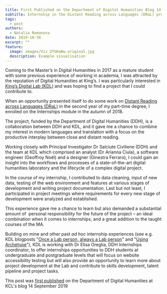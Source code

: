 ```yaml
---
title: First Published on the Department of Digital Humanities Blog 14 September 2019
subtitle: Internship in the Distant Reading across Languages (DRaL) project
tags:
  - post
authors:
  - Natalia Romanova
date: 2019-10-30
excerpt: ""
feature:
  image: images/Viz_UTGKaWw.original.jpg
  description: Example visualisation
---
```


Coming to the Master’s in Digital Humanities in 2017 as a mature student with some previous experience of working in academia, I was attracted by the reputation of Digital Humanities at King’s. I was particularly interested in [King’s Digital Lab (KDL)](https://www.kdl.kcl.ac.uk/) and was hoping to find a project that I could contribute to.

When an opportunity presented itself to do some work on [Distant Reading across Languages (DRaL)](https://www.kdl.kcl.ac.uk/our-work/distant-reading/) in the second year of my part-time degree, I enrolled on the Internships module in the autumn of 2018.

The project, funded by the Department of Digital Humanities (DDH), is a collaboration between DDH and KDL, and it gave me a chance to combine my interest in modern languages and translation with a focus on the productive interplay between close and distant reading.

Working closely with Principal Investigator Dr Salciute Civiliene (DDH) and the team at KDL which comprised an analyst (Dr Arianna Ciula), a software engineer (Geoffroy Noël) and a designer (Ginestra Ferraro), I could gain an insight into the workflows and processes of a state-of-the-art digital humanities laboratory and the lifecycle of a complex digital project.

In the course of my internship, I contributed to data cleaning, input of new data, testing of the web environment and features at various stages of development and writing project documentation. Last but not least, I participated in project meetings where requirements for every new stage of development were analyzed and established.

This experience gave me a chance to learn but also demanded a substantial amount of  personal responsibility for the future of the project – an ideal combination when it comes to internships, and a great addition to the taught courses of the MA.

Building on mine and other past _ad hoc_ internship experiences (see e.g. KDL blogposts "[Once a Lab person, always a Lab person](https://www.kdl.kcl.ac.uk/blog/once-lab-person-always-lab-person)"[](https://www.kdl.kcl.ac.uk/blog/once-lab-person-always-lab-person/) and "[Using Archetype](https://www.kdl.kcl.ac.uk/blog/using-archetype/)"[](https://www.kdl.kcl.ac.uk/blog/using-archetype/)), KDL is working with Dr Elisa Oreglia, DDH Internships coordinator, to offer internships opportunities to DDH students at undergraduate and postgraduate levels that will focus on website accessibility testing but will also provide an opportunity to learn more about project development at the Lab and contribute to skills development, talent pipeline and project tasks.

This post was [first published](https://blogs.kcl.ac.uk/ddh/2019/09/14/internship-a-project-in-kings-digital-lab/) on the Department of Digital Humanities at KCL's blog 14 September 2019
